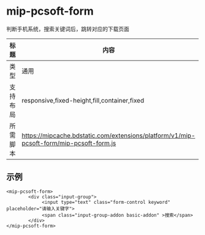 ﻿
# mip-pcsoft-form

判断手机系统，搜索关键词后，跳转对应的下载页面

标题|内容
----|----
类型|通用
支持布局|responsive,fixed-height,fill,container,fixed
所需脚本|https://mipcache.bdstatic.com/extensions/platform/v1/mip-pcsoft-form/mip-pcsoft-form.js


## 示例

```
<mip-pcsoft-form>
		<div class="input-group">
             <input type="text" class="form-control keyword" placeholder="请输入关键字">
             <span class="input-group-addon basic-addon" >搜索</span>
        </div>
</mip-pcsoft-form>